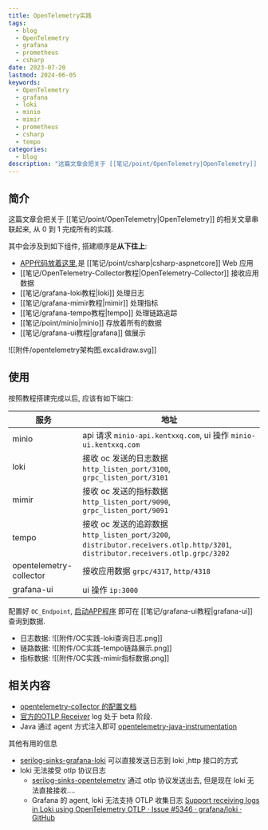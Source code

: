 ```yaml
---
title: OpenTelemetry实践
tags:
  - blog
  - OpenTelemetry
  - grafana
  - prometheus
  - csharp
date: 2023-07-20
lastmod: 2024-06-05
keywords:
  - OpenTelemetry
  - grafana
  - loki
  - minio
  - mimir
  - prometheus
  - csharp
  - tempo
categories:
  - blog
description: "这篇文章会把关于 [[笔记/point/OpenTelemetry|OpenTelemetry]] 的相关文章串联起来, 从 0 到 1 完成所有的实践."
---
```


## 简介

这篇文章会把关于 [[笔记/point/OpenTelemetry|OpenTelemetry]] 的相关文章串联起来, 从 0 到 1 完成所有的实践.

其中会涉及到如下组件, 搭建顺序是**从下往上**:

- [APP代码放着这里](https://github.com/kentxxq/csharpDEMO/tree/main/Aspnetcore/AddOpentelemetry),是 [[笔记/point/csharp|csharp-aspnetcore]] Web 应用
- [[笔记/OpenTelemetry-Collector教程|OpenTelemetry-Collector]] 接收应用数据
- [[笔记/grafana-loki教程|loki]] 处理日志
- [[笔记/grafana-mimir教程|mimir]] 处理指标
- [[笔记/grafana-tempo教程|tempo]] 处理链路追踪
- [[笔记/point/minio|minio]] 存放着所有的数据
- [[笔记/grafana-ui教程|grafana]] 做展示

![[附件/opentelemetry架构图.excalidraw.svg]]

## 使用

按照教程搭建完成以后, 应该有如下端口:

| 服务                    | 地址                                                                                                     |
| ----------------------- | -------------------------------------------------------------------------------------------------------- |
| minio                   | api 请求 `minio-api.kentxxq.com`, ui 操作 `minio-ui.kentxxq.com`                                                          |
| loki                    | 接收 oc 发送的日志数据 `http_listen_port/3100`, `grpc_listen_port/3101`                                                         |
| mimir                   | 接收 oc 发送的指标数据 `http_listen_port/9090`, `grpc_listen_port/9091`                                                         |
| tempo                   | 接收 oc 发送的追踪数据 `http_listen_port/3200`, `distributor.receivers.otlp.http/3201`, `distributor.receivers.otlp.grpc/3202` |
| opentelemetry-collector | 接收应用数据 `grpc/4317`, `http/4318`                                                                                 |
| grafana-ui              | ui 操作 `ip:3000`                                                                                                |

配置好 `OC_Endpoint`, [启动APP程序](https://github.com/kentxxq/csharpDEMO/tree/main/Aspnetcore/AddOpentelemetry) 即可在 [[笔记/grafana-ui教程|grafana-ui]] 查询到数据.

- 日志数据: ![[附件/OC实践-loki查询日志.png]]
- 链路数据: ![[附件/OC实践-tempo链路展示.png]]
- 指标数据: ![[附件/OC实践-mimir指标数据.png]]

## 相关内容

- [opentelemetry-collector 的配置文档](https://opentelemetry.io/docs/collector/configuration/#receivers)
- [官方的OTLP Receiver](https://github.com/open-telemetry/opentelemetry-collector/blob/main/receiver/otlpreceiver/README.md) log 处于 beta 阶段.
- Java 通过 agent 方式注入即可 [opentelemetry-java-instrumentation](https://github.com/open-telemetry/opentelemetry-java-instrumentation)

其他有用的信息

- [serilog-sinks-grafana-loki](https://github.com/serilog-contrib/serilog-sinks-grafana-loki) 可以直接发送日志到 loki ,http 接口的方式
- loki 无法接受 otlp 协议日志
    - [serilog-sinks-opentelemetry](https://github.com/serilog/serilog-sinks-opentelemetry) 通过 otlp 协议发送出去, 但是现在 loki 无法直接接收....
    - Grafana 的 agent, loki 无法支持 OTLP 收集日志 [Support receiving logs in Loki using OpenTelemetry OTLP · Issue #5346 · grafana/loki · GitHub](https://github.com/grafana/loki/issues/5346)
